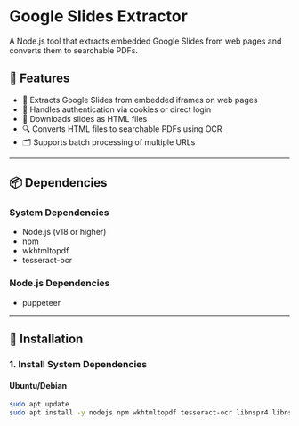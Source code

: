 # Google Slides Extractor

A Node.js tool that extracts embedded Google Slides from web pages and converts them to searchable PDFs.

## 🚀 Features

- 📄 Extracts Google Slides from embedded iframes on web pages  
- 🔑 Handles authentication via cookies or direct login  
- 💾 Downloads slides as HTML files  
- 🔍 Converts HTML files to searchable PDFs using OCR  
- 🗂️ Supports batch processing of multiple URLs  

---

## 📦 Dependencies

### **System Dependencies**

- Node.js (v18 or higher)
- npm
- wkhtmltopdf
- tesseract-ocr

### **Node.js Dependencies**

- puppeteer

---

## 🔧 Installation

### **1. Install System Dependencies**

#### Ubuntu/Debian
```bash
sudo apt update
sudo apt install -y nodejs npm wkhtmltopdf tesseract-ocr libnspr4 libnss3 libatk1.0-0 libc6 libcairo2 libcups2 libdbus-1-3 libexpat1 libfontconfig1 libgbm1 libgcc1 libglib2.0-0 libgtk-3-0 libnspr4 libnss3 libpango-1.0-0 libpangocairo-1.0-0 libstdc++6 libx11-6 libx11-xcb1 libxcb1 libxcomposite1 libxcursor1 libxdamage1 libxext6 libxfixes3 libxi6 libxrandr2 libxrender1 libxss1 libxtst6 ca-certificates fonts-liberation libappindicator1 libasound2 libatk-bridge2.0-0 libdrm2 libgbm1 libgtk-3-0 libnspr4 libnss3 libxrandr2 xdg-utils
